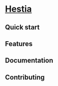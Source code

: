 # [Hestia](http://hestia.corpkzek.com)



## Quick start


## Features

## Documentation



## Contributing

